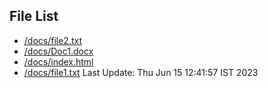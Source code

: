 ## File List
* [/docs/file2.txt](./docs/file2.txt)
* [/docs/Doc1.docx](./docs/Doc1.docx)
* [/docs/index.html](./docs/index.html)
* [/docs/file1.txt](./docs/file1.txt)
Last Update: Thu Jun 15 12:41:57 IST 2023
